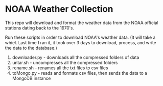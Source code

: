# NOAA Weather Collection

This repo will download and format the weather data from the NOAA official stations dating back to the 1970's. 

Run these scripts in order to download NOAA's weather data. (It will take a whiel. Last time I ran it, it took over 3 days to download, process, and write the data to the database.)

1. downloader.py - downloads all the compressed folders of data
2. untar.sh - uncompresses all the compressed folders
3. rename.sh - renames all the txt files to csv files
4. toMongo.py - reads and formats csv files, then sends the data to a MongoDB instance
